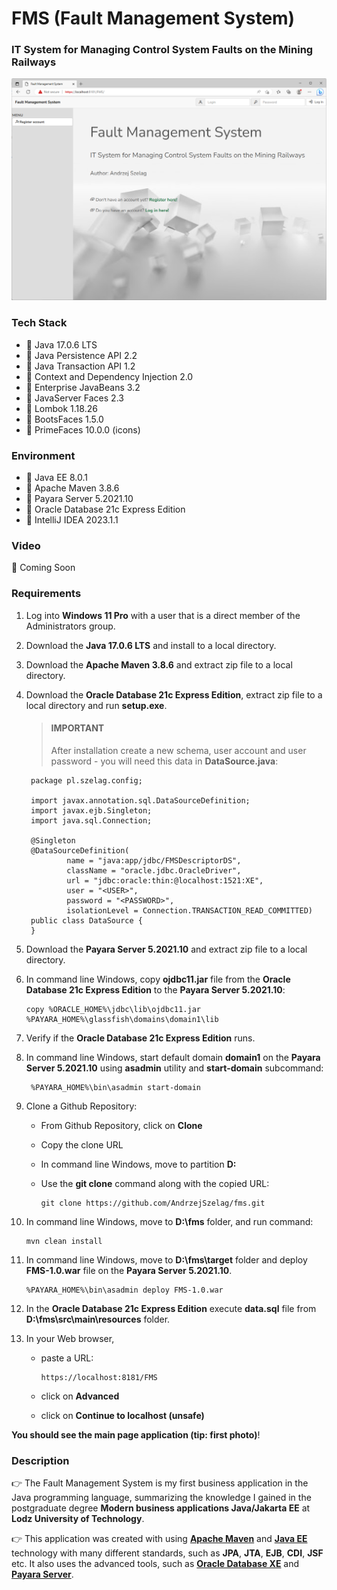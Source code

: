 # FMS (Fault Management System)
### IT System for Managing Control System Faults on the Mining Railways

![url3.java](url3.png "Fault Management System")

### Tech Stack
* 🔶 Java 17.0.6 LTS
* 🔶 Java Persistence API 2.2
* 🔶 Java Transaction API 1.2
* 🔶 Context and Dependency Injection 2.0
* 🔶 Enterprise JavaBeans 3.2
* 🔶 JavaServer Faces 2.3
* 🔶 Lombok 1.18.26
* 🔶 BootsFaces 1.5.0
* 🔶 PrimeFaces 10.0.0 (icons)


### Environment
* 🔶 Java EE 8.0.1
* 🔶 Apache Maven 3.8.6
* 🔶 Payara Server 5.2021.10
* 🔶 Oracle Database 21c Express Edition
* 🔶 IntelliJ IDEA 2023.1.1


### Video

🚀 Coming Soon


### Requirements

1. Log into __Windows 11 Pro__ with a user that is a direct member of the Administrators group.
2. Download the __Java 17.0.6 LTS__ and install to a local directory.
3. Download the __Apache Maven 3.8.6__ and extract zip file to a local directory.
4. Download the __Oracle Database 21c Express Edition__, extract zip file to a local directory and run __setup.exe__. 

    > #### IMPORTANT
    > 
    > After installation create a new schema, user account and user password - you will need this data in __DataSource.java__:
     
        package pl.szelag.config;
    
        import javax.annotation.sql.DataSourceDefinition;
        import javax.ejb.Singleton;
        import java.sql.Connection;
    
        @Singleton
        @DataSourceDefinition(
                name = "java:app/jdbc/FMSDescriptorDS",
                className = "oracle.jdbc.OracleDriver",
                url = "jdbc:oracle:thin:@localhost:1521:XE",
                user = "<USER>",
                password = "<PASSWORD>",
                isolationLevel = Connection.TRANSACTION_READ_COMMITTED)
        public class DataSource {
        }

6. Download the __Payara Server 5.2021.10__ and extract zip file to a local directory.
7. In command line Windows, copy __ojdbc11.jar__ file from the __Oracle Database 21c Express Edition__ to the __Payara Server 5.2021.10__:

       copy %ORACLE_HOME%\jdbc\lib\ojdbc11.jar %PAYARA_HOME%\glassfish\domains\domain1\lib

7. Verify if the __Oracle Database 21c Express Edition__ runs.
8. In command line Windows, start default domain __domain1__ on the __Payara Server 5.2021.10__ using __asadmin__ utility and __start-domain__ subcommand:

        %PAYARA_HOME%\bin\asadmin start-domain

10. Clone a Github Repository:
    * From Github Repository, click on __Clone__
    * Copy the clone URL
    * In command line Windows, move to partition __D:__ 
    * Use the __git clone__ command along with the copied URL:


          git clone https://github.com/AndrzejSzelag/fms.git
        
    
11. In command line Windows, move to __D:\fms__ folder, and run command: 

        mvn clean install

13. In command line Windows, move to __D:\fms\target__ folder and deploy __FMS-1.0.war__ file on the __Payara Server 5.2021.10__.

        %PAYARA_HOME%\bin\asadmin deploy FMS-1.0.war

14. In the __Oracle Database 21c Express Edition__ execute __data.sql__ file from __D:\fms\src\main\resources__ folder.
15. In your Web browser,
    * paste a URL:

          https://localhost:8181/FMS
            
    * click on __Advanced__
    * click on __Continue to localhost (unsafe)__

__You should see the main page application (tip: first photo)__!


### Description

👉 The Fault Management System is my first business application in the Java programming language, summarizing the knowledge I gained in the postgraduate degree __Modern business applications Java/Jakarta EE__ at __Lodz University of Technology__.

👉 This application was created with using [__Apache Maven__](https://maven.apache.org/) and [__Java EE__](https://www.oracle.com/java/technologies/java-ee-glance.html) technology with many different standards, such as __JPA__, __JTA__, __EJB__, __CDI__, __JSF__ etc. It also uses the advanced tools, such as [__Oracle Database XE__](https://www.oracle.com/pl/database/technologies/appdev/xe.html) and [__Payara Server__](https://www.payara.fish/downloads/payara-platform-community-edition/).
